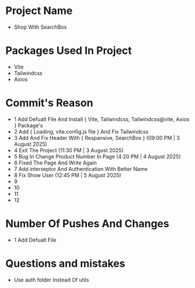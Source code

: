 # Project Name

- Shop With SearchBox

# Packages Used In Project

- Vite
- Tailwindcss
- Axios

# Commit's Reason

- 1 Add Defualt File And Install { Vite, Tailwindcss, Tailwindcss@vite, Axios } Package's
- 2 Add { Loading, vite.config.js file } And Fix Tailwindcss
- 3 Add And Fix Header With { Respansive, SearchBox } (09:00 PM | 3 August 2025)
- 4 Exit The Project (11:30 PM | 3 August 2025)
- 5 Bug In Change Product Number In Page (4:20 PM | 4 August 2025)
- 6 Fixed The Page And Write Again
- 7 Add interseptor And Authentication With Better Name
- 8 Fix Show User (12:45 PM | 5 August 2025)
- 9
- 10
- 11
- 12

# Number Of Pushes And Changes

- 1 Add Defualt File

# Questions and mistakes

- Use auth folder Instead Of utils
